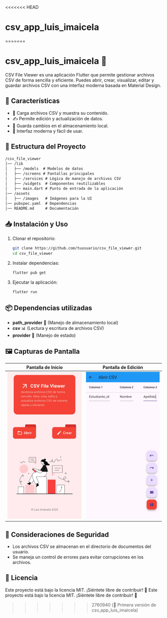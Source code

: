 <<<<<<< HEAD
# csv_app_luis_imaicela
=======
# csv_app_luis_imaicela 📂

CSV File Viewer es una aplicación Flutter que permite gestionar archivos CSV de forma sencilla y eficiente. Puedes abrir, crear, visualizar, editar y guardar archivos CSV con una interfaz moderna basada en Material Design.

## 🚀 Características
- 📄 Carga archivos CSV y muestra su contenido.
- ✍️ Permite edición y actualización de datos.
- 💾 Guarda cambios en el almacenamiento local.
- 🎨 Interfaz moderna y fácil de usar.

## 📂 Estructura del Proyecto
```
/csv_file_viewer
│── /lib
│   ├── /models  # Modelos de datos
│   ├── /screens # Pantallas principales
│   ├── /services # Lógica de manejo de archivos CSV
│   ├── /widgets  # Componentes reutilizables
│   ├── main.dart # Punto de entrada de la aplicación
│── /assets
│   ├── /images   # Imágenes para la UI
│── pubspec.yaml  # Dependencias
│── README.md     # Documentación
```

## 📥 Instalación y Uso
1. Clonar el repositorio:
   ```sh
   git clone https://github.com/tuusuario/csv_file_viewer.git
   cd csv_file_viewer
   ```
2. Instalar dependencias:
   ```sh
   flutter pub get
   ```
3. Ejecutar la aplicación:
   ```sh
   flutter run
   ```

## 📦 Dependencias utilizadas
- **path_provider** 📂 (Manejo de almacenamiento local)
- **csv** 📊 (Lectura y escritura de archivos CSV)
- **provider** 🔄 (Manejo de estado)

## 🖼️ Capturas de Pantalla
| Pantalla de Inicio | Pantalla de Edición |
|--------------------|--------------------|
| ![Inicio](assets/images/pantalla_inicio.png) | ![Edición](assets/images/pantalla_archivo_abierto.png) |

## 📌 Consideraciones de Seguridad
- Los archivos CSV se almacenan en el directorio de documentos del usuario.
- Se maneja un control de errores para evitar corrupciones en los archivos.

## 📜 Licencia
Este proyecto está bajo la licencia MIT. ¡Siéntete libre de contribuir! 🚀
Este proyecto está bajo la licencia MIT. ¡Siéntete libre de contribuir! 🚀
>>>>>>> 2760940 (🚀 Primera versión de csv_app_luis_imaicela)
